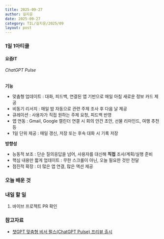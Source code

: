 ```yaml
---
title: 2025-09-27
author: 길지운
date: 2025-09-27
category: TIL/길지운/2025/09
layout: post
---
```


### 1일 1아티클
#### 요즘IT
###### ChatGPT Pulse
**기능**
- 맞춤형 업데이트 : 대화, 피드백, 연결된 앱 기반으로 매일 아침 새로운 정보 카드 제공
- 비동기 리서치 : 매일 밤 자동으로 관련 주제 조사 후 다음 날 제공
- 큐레이션 : 사용자가 직접 원하는 주제 요청, 피드백 반영
- 앱 연동 : Gmail, Google 캘린더 연결 시 회의 안건 초안, 선물 리마인드, 여행 추천 등
- 1일 단위 제공 : 매일 갱신, 저장 또는 후속 대화 시 기록 저장
  
**방향성**
- 능동적 보조 : 단순 질의응답을 넘어, 사용자를 대신해 **직접** 조사/계획/실행 준비
- 핵심 내용만 짧게 업데이트 : 무한 스크롤이 아닌, 오늘 필요한 것만 전달
- 점진적 확장 : 더 많은 앱 연결, 많은 액션 제공
  
### 오늘 배운 것
  
### 내일 할 일
1. 바이브 프로젝트 PR 확인
  
### 참고자료
- [챗GPT 맞춤형 비서 펄스(ChatGPT Pulse) 프리뷰 출시](https://yozm.wishket.com/magazine/detail/3370/)